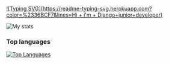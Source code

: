 [![Typing SVG](https://readme-typing-svg.herokuapp.com?color=%2336BCF7&lines=Hi + i'm + Django+junior+developer)](https://git.io/typing-svg)

![My stats](https://github-readme-stats.vercel.app/api?username=allelleo&show_icons=true&theme=radical)

### Top languages

[![Top Languages](https://github-readme-stats.vercel.app/api/top-langs/?username=allelleo&show_icons=true&theme=radical)](https://github.com/anuraghazra/github-readme-stats)
